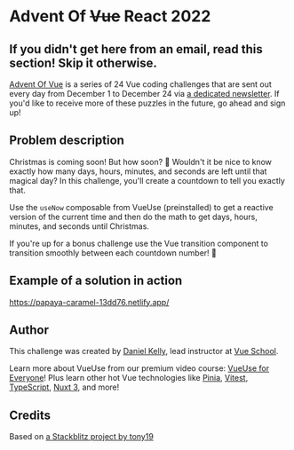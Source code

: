 # Advent Of ~~Vue~~ React 2022

## If you didn't get here from an email, read this section! Skip it otherwise.

[Advent Of Vue](https://adventofvue.com) is a series of 24 Vue coding challenges that are sent out every day from December 1 to December 24 via [a dedicated newsletter](https://www.getrevue.co/profile/AdventOfVue). If you'd like to receive more of these puzzles in the future, go ahead and sign up!

## Problem description

Christmas is coming soon! But how soon? 🤔 Wouldn't it be nice to know exactly how many days, hours, minutes, and seconds are left until that magical day? In this challenge, you'll create a countdown to tell you exactly that.

Use the `useNow` composable from VueUse (preinstalled) to get a reactive version of the current time and then do the math to get days, hours, minutes, and seconds until Christmas.

If you're up for a bonus challenge use the Vue transition component to transition smoothly between each countdown number! 🚀

## Example of a solution in action

https://papaya-caramel-13dd76.netlify.app/

## Author

This challenge was created by [Daniel Kelly](https://twitter.com/danielkelly_io), lead instructor at [Vue School](https://vueschool.io/).

Learn more about VueUse from our premium video course: [VueUse for Everyone](https://vueschool.io/courses/vueuse-for-everyone)! Plus learn other hot Vue technologies like [Pinia](https://vueschool.io/courses/pinia-the-enjoyable-vue-store), [Vitest](https://vueschool.io/courses/rapid-testing-with-vitest), [TypeScript](https://vueschool.io/courses/typescript-with-vue-js-3), [Nuxt 3](https://vueschool.io/courses/nuxt-js-3-fundamentals), and more!

## Credits

Based on [a Stackblitz project by tony19](https://stackblitz.com/edit/vue3-vite-starter)